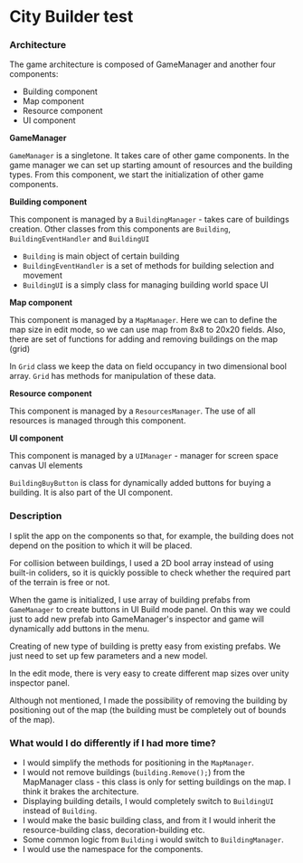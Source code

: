 # City Builder test

### Architecture

The game architecture is composed of GameManager and another four components:

* Building component
* Map component
* Resource component
* UI component

**GameManager**

`GameManager` is a singletone. It takes care of other game components.
In the game manager we can set up starting amount of resources and the building types.
From this component, we start the initialization of other game components.

**Building component**

This component is managed by a `BuildingManager` - takes care of buildings creation.
Other classes from this components are `Building`, `BuildingEventHandler` and `BuildingUI`
 * `Building` is main object of certain building
 * `BuildingEventHandler` is a set of methods for building selection and movement 
 * `BuildingUI` is a simply class for managing building world space UI

**Map component**

This component is managed by a `MapManager`.
Here we can to define the map size in edit mode, so we can use map from 8x8 to 20x20 fields.
Also, there are set of functions for adding and removing buildings on the map (grid)

In `Grid` class we keep the data on field occupancy in two dimensional bool array.
`Grid` has methods for manipulation of these data.

**Resource component**

This component is managed by a `ResourcesManager`.
The use of all resources is managed through this component.

**UI component**

This component is managed by a `UIManager` - manager for screen space canvas UI elements

`BuildingBuyButton` is class for dynamically added buttons for buying a building. It is also part of the UI component.


### Description

I split the app on the components so that, for example, the building does not depend on the position to which it will be placed.

For collision between buildings, I used a 2D bool array instead of using built-in coliders, so it is quickly possible to check whether the required part of the terrain is free or not.

When the game is initialized, I use array of building prefabs from `GameManager` 
to create buttons in UI Build mode panel.
On this way we could just to add new prefab into GameManager's inspector 
and game will dynamically add buttons in the menu.

Creating of new type of building is pretty easy from existing prefabs.
We just need to set up few parameters and a new model.

In the edit mode, there is very easy to create different map sizes over
unity inspector panel.

Although not mentioned, I made the possibility of removing the building by 
positioning out of the map (the building must be completely out of bounds of the map).

### What would I do differently if I had more time?

* I would simplify the methods for positioning in the `MapManager`.
* I would not remove buildings (`building.Remove();`) from the MapManager class - this class is only for setting buildings on the map. I think it brakes the architecture.
* Displaying building details, I would completely switch to `BuildingUI` instead of `Building`.
* I would make the basic building class, and from it I would inherit the resource-building class, decoration-building etc.
* Some common logic from `Building` i would switch to `BuildingManager`.
* I would use the namespace for the components.
